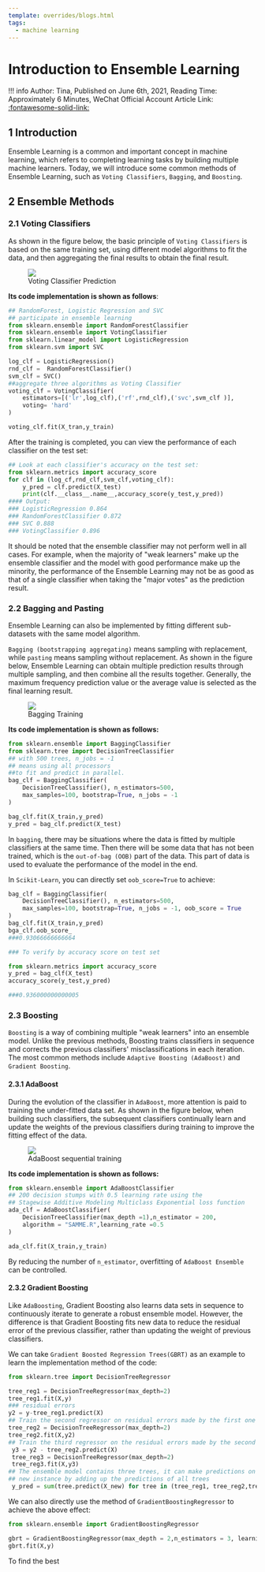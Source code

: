 ```yaml
---
template: overrides/blogs.html
tags:
  - machine learning
---
```


# Introduction to Ensemble Learning

!!! info
    Author: Tina, Published on June 6th, 2021, Reading Time: Approximately 6 Minutes, WeChat Official Account Article Link: [:fontawesome-solid-link:](https://mp.weixin.qq.com/s/CrNeVH2Qm84QQvdHZAIp2g)

## 1 Introduction

Ensemble Learning is a common and important concept in machine learning, which refers to completing learning tasks by building multiple machine learners. Today, we will introduce some common methods of Ensemble Learning, such as `Voting Classifiers`, `Bagging`, and `Boosting`.

## 2 Ensemble Methods

### 2.1 Voting Classifiers

As shown in the figure below, the basic principle of `Voting Classifiers` is based on the same training set, using different model algorithms to fit the data, and then aggregating the final results to obtain the final result.

<figure>
  <img src="https://cdn.jsdelivr.net/gh/BulletTech2021/Pics/img/voting_classifier.png"/>
  <figcaption>Voting Classifier Prediction</figcaption>
</figure>

**Its code implementation is shown as follows**:
```Python
## RandomForest, Logistic Regression and SVC
## participate in ensemble learning
from sklearn.ensemble import RandomForestClassifier
from sklearn.ensemble import VotingClassifier
from sklearn.linear_model import LogisticRegression
from sklearn.svm import SVC

log_clf = LogisticRegression()
rnd_clf =  RandomForestClassifier()
svm_clf = SVC()
##aggregate three algorithms as Voting Classifier
voting_clf = VotingClassifier(
    estimators=[('lr',log_clf),('rf',rnd_clf),('svc',svm_clf )],
    voting= 'hard'
)

voting_clf.fit(X_tran,y_train)
```

After the training is completed, you can view the performance of each classifier on the test set:

```Python
## Look at each classifier's accuracy on the test set:
from sklearn.metrics import accuracy_score
for clf in (log_cf,rnd_clf,svm_clf,voting_clf):
    y_pred = clf.predict(X_test)
    print(clf.__class__.name__,accuracy_score(y_test,y_pred))
#### Output:
### LogisticRegression 0.864
### RandomForestClassifier 0.872
### SVC 0.888
### VotingClassifier 0.896
```

It should be noted that the ensemble classifier may not perform well in all cases. For example, when the majority of "weak learners" make up the ensemble classifier and the model with good performance make up the minority, the performance of the Ensemble Learning may not be as good as that of a single classifier when taking the "major votes" as the prediction result.

### 2.2 Bagging and Pasting

Ensemble Learning can also be implemented by fitting different sub-datasets with the same model algorithm.

`Bagging (bootstrapping aggregating)` means sampling with replacement, while `pasting` means sampling without replacement. As shown in the figure below, Ensemble Learning can obtain multiple prediction results through multiple sampling, and then combine all the results together. Generally, the maximum frequency prediction value or the average value is selected as the final learning result.

<figure>
  <img src="https://cdn.jsdelivr.net/gh/BulletTech2021/Pics/img/bagging.png"/>
  <figcaption>Bagging Training</figcaption>
</figure>

**Its code implementation is shown as follows:**

```Python
from sklearn.ensemble import BaggingClassifier
from sklearn.tree import DecisionTreeClassifier
## with 500 trees, n_jobs = -1
## means using all processors
##to fit and predict in parallel.
bag_clf = BaggingClassifier(
    DecisionTreeClassifier(), n_estimators=500,
    max_samples=100, bootstrap=True, n_jobs = -1
)

bag_clf.fit(X_train,y_pred)
y_pred = bag_clf.predict(X_test)

```

In `bagging`, there may be situations where the data is fitted by multiple classifiers at the same time. Then there will be some data that has not been trained, which is the `out-of-bag (OOB)` part of the data. This part of data is used to evaluate the performance of the model in the end.

In `Scikit-Learn`, you can directly set `oob_score=True` to achieve:

```Python
bag_clf = BaggingClassifier(
    DecisionTreeClassifier(), n_estimators=500,
    max_samples=100, bootstrap=True, n_jobs = -1, oob_score = True
)
bag_clf.fit(X_train,y_pred)
bga_clf.oob_score_
###0.93066666666664

### To verify by accuracy score on test set

from sklearn.metrics import accuracy_score
y_pred = bag_clf(X_test)
accuracy_score(y_test,y_pred)

###0.936000000000005
```

### 2.3 Boosting

`Boosting` is a way of combining multiple "weak learners" into an ensemble model. Unlike the previous methods, Boosting trains classifiers in sequence and corrects the previous classifiers' misclassifications in each iteration. The most common methods include `Adaptive Boosting (AdaBoost)` and `Gradient Boosting`.

#### 2.3.1 AdaBoost

During the evolution of the classifier in `AdaBoost`, more attention is paid to training the under-fitted data set. As shown in the figure below, when building such classifiers, the subsequent classifiers continually learn and update the weights of the previous classifiers during training to improve the fitting effect of the data.

<figure>
  <img src="https://cdn.jsdelivr.net/gh/BulletTech2021/Pics/img/adaboost.png"/>
  <figcaption>AdaBoost sequential training</figcaption>
</figure>

**Its code implementation is shown as follows:**
```Python
from sklearn.ensemble import AdaBoostClassifier
## 200 decision stumps with 0.5 learning rate using the
## Stagewise Additive Modeling Multiclass Exponential loss function
ada_clf = AdaBoostClassifier(
    DecisionTreeClassifier(max_depth =1),n_estimator = 200,
    algorithm = "SAMME.R",learning_rate =0.5
)

ada_clf.fit(X_train,y_train)

```
By reducing the number of `n_estimator`, overfitting of `AdaBoost Ensemble` can be controlled.

#### 2.3.2 Gradient Boosting

Like `AdaBoosting`, Gradient Boosting also learns data sets in sequence to continuously iterate to generate a robust ensemble model. However, the difference is that Gradient Boosting fits new data to reduce the residual error of the previous classifier, rather than updating the weight of previous classifiers.

We can take `Gradient Boosted Regression Trees(GBRT)` as an example to learn the implementation method of the code:

```Python
from sklearn.tree import DecisionTreeRegressor

tree_reg1 = DecisionTreeRegressor(max_depth=2)
tree_reg1.fit(X,y)
### residual errors
y2 = y-tree_reg1.predict(X)
## Train the second regressor on residual errors made by the first one
tree_reg2 = DecisionTreeRegressor(max_depth=2)
tree_reg2.fit(X,y2)
## Train the third regressor on the residual errors made by the second one
 y3 = y2 - tree_reg2.predict(X)
 tree_reg3 = DecisionTreeRegressor(max_depth=2)
 tree_reg3.fit(X,y3)
## The ensemble model contains three trees, it can make predictions on a
## new instance by adding up the predictions of all trees
 y_pred = sum(tree.predict(X_new) for tree in (tree_reg1, tree_reg2,tree_reg3))
```

We can also directly use the method of `GradientBoostingRegressor` to achieve the above effect:

```Python
from sklearn.ensemble import GradientBoostingRegressor

gbrt = GradientBoostingRegressor(max_depth = 2,n_estimators = 3, learning_rate=1.0)
gbrt.fit(X,y)
```

To find the best